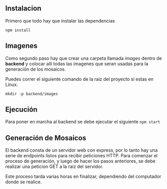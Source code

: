 ## Instalacion

Primero que todo hay que instalar las dependencias

`npm install`

## Imagenes

Como segundo paso hay que crear una carpeta llamada *images* dentro de **backend** y colocar alli todas las imagenes que seran usadas para la generación de los mosaicos.

Puedes correr el siguiente comando de la raiz del proyecto si estas en Linux.

`mkdir -p backend/images`

## Ejecución

Para poner en marcha al backend se debe ejecutar el siguiente `npm start`

## Generación de Mosaicos

El backend consta de un servidor web con express, por lo tanto hay una serie de endpoints listos para recibir peticiones HTTP.
Para comenzar el proceso de generación, y luego de hacer los pasos anteriores, se debe realizar una peticion GET a la raiz del servidor.

Este proceso tarda varias horas en finalizar, dependiendo del computador donde se realice.